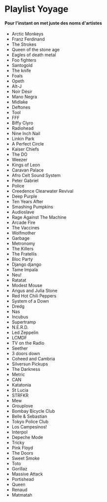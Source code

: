 # Playlist Yoyage

#### Pour l'instant on met juste des noms d'artistes

- Arctic Monkeys
- Franz Ferdinand
- The Strokes
- Queen of the stone age
- Eagles of death metal
- Foo fighters
- Santogold
- The knife
- Foals
- Opeth
- Alt-J
- Noir Désir
- Mano Negra
- Midlake
- Deftones
- Tool
- FFF
- Biffy Clyro
- Radiohead
- Nine Inch Nail
- Linkin Park
- A Perfect Circle
- Kaiser Chiefs
- The DO
- Weezer
- Kings of Leon
- Caravan Palace
- Afro Celt Sound System
- Peter Gabriel
- Police
- Creedence Clearwater Revival
- Deep Purple
- Ten Years After
- Smashing Pumpkins
- Audioslave
- Rage Against The Machine
- Arcade Fire
- The Vaccines
- Wolfmother
- Garbage
- Metronomy
- The Killers
- The Fratellis
- Bloc Party
- Django django
- Tame Impala
- Neu!
- Ratatat
- Modest Mouse
- Angus and Julia Stone
- Red Hot Chili Peppers
- System of a Down
- Dredg
- Nas
- Incubus
- Supertramp
- N.E.R.D.
- Led Zeppelin
- LCMDF
- TV on the Radio
- Seether
- 3 doors down
- Coheed and Cambria
- Silversun Pickups
- The Darkness
- Metric
- CAN
- Katatonia
- St Lucia
- STRFKR
- Mew
- Grouplove
- Bombay Bicycle Club
- Belle & Sebastian
- Tokyo Police Club
- Los Campesinos!
- Interpol
- Depeche Mode
- Tricky
- Pink Floyd
- The Doors
- Sweet Smoke
- Toto
- Gorillaz
- Massive Attack
- Portishead
- Queen
- Renaud
- Matmatah